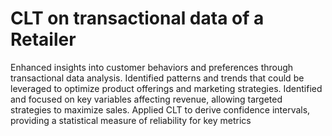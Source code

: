 # CLT on transactional data of a Retailer


Enhanced insights into customer behaviors and preferences through transactional data analysis.
Identified patterns and trends that could be leveraged to optimize product offerings and marketing
strategies.
Identified and focused on key variables affecting revenue, allowing targeted strategies to maximize sales.
Applied CLT to derive confidence intervals, providing a statistical measure of reliability for key metrics
